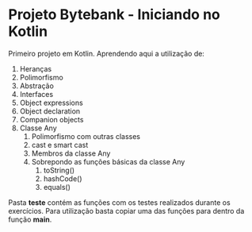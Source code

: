 # Projeto Bytebank - Iniciando no Kotlin

Primeiro projeto em Kotlin. Aprendendo aqui a utilização de:
1. Heranças
2. Polimorfismo
3. Abstração
4. Interfaces
5. Object expressions
6. Object declaration
7. Companion objects
8. Classe Any
   1. Polimorfismo com outras classes
   2. cast e smart cast
   3. Membros da classe Any
   4. Sobrepondo as funções básicas da classe Any
      1. toString()
      2. hashCode()
      3. equals()

Pasta **teste** contém as funções com os testes realizados durante os exercícios. Para utilização basta copiar uma das funções para dentro da função **main**.